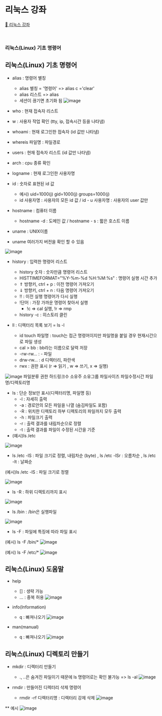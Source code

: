 # 리눅스 강좌
[:link: 리눅스 강좌 ](https://youtu.be/uRZr35xIBqg) 


<br>


### 리눅스(Linux) 기초 명령어

## 리눅스(Linux) 기초 명령어
* alias : 명령어 별칭 
    - alias 별칭 = '명령어' => alias c ='clear'
    - alias 리스트 => alias 
    - 세션이 끊기면 초기화 됨 
    ![image](https://user-images.githubusercontent.com/93310395/169474181-3ac4b8bc-b737-4d5f-b7c9-5752d7d485b3.png)

* who : 현재 접속자 리스트 
* w : 사용자 작업 확인 (tty, ip, 접속시간 등을 나타냄)
* whoami : 현재 로그인한 접속자 (id 값만 나타냄)
* whereis 파일명 : 파일경로 
* users : 현재 접속자 리스트 (id 값만 나타냄)
* arch : cpu 종류 확인
* logname : 현재 로그인한 사용자명 
* id : 숫자로 표현된 id 값
    * 예시) uid=1000(j) gid=1000(j) groups=1000(j)
    * id 사용자명 : 사용자의 모든 id 값 / id - u 사용자명 : 사용자의 user 값만 
* hostname : 컴퓨터 이름
    *  hostname -d : 도메인 값 / hostname - s : 짧은 호스트 이름 

* uname : UNIX이름
* uname 여러가지 버전을 확인 할 수 있음 

![image](https://user-images.githubusercontent.com/93310395/168970337-6e9d3bd7-f8a1-4e0b-8c4c-3c29274e1516.png)

* history : 입력한 명령어 리스트
    * history 숫자 : 숫자만큼 명령어 리스트
    * HISTTIMEFORMAT="%Y-%m-%d %H:%M:%s" : 명령어 실행 시간 추가 
    * ⇑ 방향키, ctrl + p : 이전 명령어 가져오기
    * ⇓ 방향키, ctrl + n : 다음 명령어 가져오기
    * !! : 이전 실행 명령어가 다시 실행 
    * !단어 : 가장 가까운 명령어 찾아서 실행 
        * !c => cal 실행, !r => rmp 
    * history -c : 히스토리 클린    
  
* ll :  디렉터리 목록 보기  = ls -l
    * id touch 파일명 : touch는 접근 명령어이지만 파일명을 붙일 경우 현재시간으로 파일 생성
    * cal > bb : bb라는 이름으로 달력 저장
    * -rw-rw... : - 파일 
    * drw-rw... : d 디렉터리, 파란색 
    * rwx : 권한 표시 (r => 읽기 , w => 쓰기, x => 실행)

![image](https://user-images.githubusercontent.com/93310395/168991741-8c6a03ce-3b95-4f25-a035-fe7f8a74394c.png)
파일분류 권한  하드링크수 소유주 소유그룹 파일사이즈 파일수정시간 파일명/디렉토리명

* ls : 단순 정보만 표시(디렉터리명, 파일명 등)
    * -l : 자세히 출력
    * -a : 경로안의 모든 파일을 나열 (숨김파일도 포함)
    * -R : 위치한 디렉토리 하부 디렉토리의 파일까지 모두 출력
    * -h : 파일크기 출력
    * -r : 출력 결과를 내림차순으로 정렬
    * -t : 출력 결과를 파일이 수정된 시간을 기준
* (예시)ls /etc 

![image](https://user-images.githubusercontent.com/93310395/168993582-3b938220-e2a8-4a1c-866c-9d2a9bb3b3d2.png)

* ls /etc -lS : 파일 크기로 정렬, 내림차순 (byte) , ls /etc -lSr : 오름차순 , ls /etc -lt : 날짜순

(예시)ls /etc -lS : 파일 크기로 정렬

![image](https://user-images.githubusercontent.com/93310395/168994194-ba017258-9d73-4b9d-9fe5-b3cd3688f3f1.png)

* ls -R : 하위 디렉토리까지 표시 

![image](https://user-images.githubusercontent.com/93310395/168996070-566baae6-55f8-4349-b54a-fcbf5832613d.png)

* ls /bin : /bin은 실행파일

![image](https://user-images.githubusercontent.com/93310395/168996603-d3f46e1e-f042-4fab-b43b-21f70e6930be.png)

* ls -F : 파일에 특징에 따라 파일 표시

(예시) ls -F /bin/*
![image](https://user-images.githubusercontent.com/93310395/168997065-bb908f33-5deb-4ef1-810f-dda78880f74e.png)

(예시) ls -F /etc/*
![image](https://user-images.githubusercontent.com/93310395/168997478-479c6c37-14b2-4b6d-bdcd-f2405b2405cd.png)

## 리눅스(Linux) 도움말

* help
    * [] : 생략 가능
    * ... : 중복 허용 
![image](https://user-images.githubusercontent.com/93310395/169000481-180735bd-d942-450b-8943-e0cdd3687bbb.png)

* info(Information)
    * q : 빠져나오기
![image](https://user-images.githubusercontent.com/93310395/169000981-b97d95d1-072e-488d-9ddc-848492bf3012.png)


* man(manual)
    * q : 빠져나오기
![image](https://user-images.githubusercontent.com/93310395/169001177-9e2abf44-2c03-4e64-95ad-1074e2b436fa.png)

## 리눅스(Linux) 디렉토리 만들기

* mkdir : 디렉터리 만들기
    * ., ..은 숨겨진 파일이기 때문에 ls 명령어로는 확인 불가능 => ls -al 
![image](https://user-images.githubusercontent.com/93310395/169004828-4dc14689-7d1e-48d9-8b1f-ba9c6c719abd.png)

* rmdir : 만들어진 디렉터리 삭제 명령어 
    * rmdir -rf 디렉터리명 : 디렉터리 강제 삭제 
![image](https://user-images.githubusercontent.com/93310395/169005382-987bc87e-9c7a-4cbc-af91-9b8fb7e1a8ce.png)

** 예시 
![image](https://user-images.githubusercontent.com/93310395/169006689-396ccf3b-35d7-49ea-9e4f-f1905c5482b1.png)


``` 